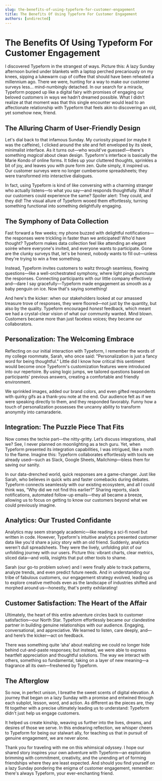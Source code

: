 ```yaml
---
slug: the-benefits-of-using-typeform-for-customer-engagement
title: The Benefits Of Using Typeform For Customer Engagement
authors: [undirected]
---
```



# The Benefits Of Using Typeform For Customer Engagement

I discovered Typeform in the strangest of ways. Picture this: A lazy Sunday afternoon buried under blankets with a laptop perched precariously on my knees, sipping a lukewarm cup of coffee that should have been reheated a millennium ago. There we were, hunting for a way to make our customer surveys less... mind-numbingly detached. In our search for a miracle, Typeform popped up like a digital fairy with promises of engaging our beloved customers in ways we hadn’t dreamed possible. What I didn’t realize at that moment was that this single encounter would lead to an affectionate relationship with Typeform that feels akin to discovering an old, yet somehow new, friend.

## The Alluring Charm of User-Friendly Design

Let's dial back to that infamous Sunday. My curiosity piqued (or maybe it was the caffeine), I clicked around the site and felt enveloped by its sleek, minimalist interface. As it turns out—who would've guessed!—there's something *magical* about clean design. Typeform's interface is basically the Marie Kondo of online forms. It tidies up your cluttered thoughts, sprinkles a bit of joy, and leaves you with pure form zen. Quite simply, it inspired us. Our customer surveys were no longer cumbersome spreadsheets; they were transformed into interactive dialogues.

In fact, using Typeform is kind of like conversing with a charming stranger who actually listens—to what you say—and responds thoughtfully. What if our customers could experience the same? Spoiler alert: They could, and they did! The visual allure of Typeform wooed them effortlessly, turning something functional into something delightfully engaging.

## The Symphony of Data Collection

Fast forward a few weeks; my phone buzzed with delightful notifications—the responses were trickling in faster than we anticipated! Who'd have thought? Typeform makes data collection feel like attending an elegant soirée where everyone's invited, and everyone wants to participate. Gone are the clunky surveys that, let's be honest, nobody wants to fill out—unless they're trying to win a free something.

Instead, Typeform invites customers to waltz through seamless, flowing questions—like a well-orchestrated symphony, where light pings punctuate the responses. Connecting participants with our little company effectively and—dare I say gracefully—Typeform made engagement as smooth as a baby penguin on ice. Now that's saying something!

And here's the kicker: when our stakeholders looked at our amassed treasure trove of responses, they were floored—not just by the quantity, but also by the quality. Typeform encouraged *honest* feedback, which meant we had a crystal-clear vision of what our community wanted. Mind blown. Customers became more than just faceless voices; they became our collaborators.

## Personalization: The Welcoming Embrace

Reflecting on our initial interaction with Typeform, I remember the words of my college roommate, Sarah, who once said: "Personalization is just a fancy word for being thoughtful." Little did I know how critical this sentiment would become once Typeform's customization features were introduced into our repertoire. By using logic jumps, we tailored questions based on participants' previous answers, creating a comfortable and friendly environment.

We sprinkled images, added our brand colors, and even gifted respondents with quirky gifs as a thank-you note at the end. Our audience felt as if we were speaking directly to them, and they responded favorably. Funny how a touch of personalization possesses the uncanny ability to transform anonymity into camaraderie.

## Integration: The Puzzle Piece That Fits

Now comes the techie part—the nitty-gritty. Let’s discuss integrations, shall we? See, I never planned on moonlighting as a tech guru. Yet, when Typeform presented its integration capabilities, I was intrigued, like a moth to the flame. Imagine this: Typeform collaborates effortlessly with tools we already used—such as Slack, Google Sheets, Mailchimp—bless them for saving our sanity.

In our data-drenched world, quick responses are a game-changer. Just like Sarah, who believes in quick wits and faster comebacks during debates. Typeform connects seamlessly with our existing ecosystem, and all I could think was, “Why did we not find this earlier?” Sharing reports, slack notifications, automated follow-up emails—they all became a breeze, allowing us to focus on getting to know our customers beyond what we could previously imagine.

## Analytics: Our Trusted Confidante

Analytics may seem strangely academic—like reading a sci-fi novel but written in code. However, Typeform's intuitive analytics presented customer data like you'd share a juicy story with an old friend. Suddenly, analytics weren't dull spreadsheets. They were the lively, unfolding plot of our unfolding journey with our users. Picture this: vibrant charts, clear metrics, sliced data—and voilà, insights that put other tools to shame.

Sarah (our go-to problem solver) and I were finally able to track patterns, analyze trends, and even predict future needs. And in understanding our tribe of fabulous customers, our engagement strategy evolved, leading us to explore creative methods even as the landscape of industries shifted and morphed around us—honestly, that's pretty exhilarating!

## Customer Satisfaction: The Heart of the Affair

Ultimately, the heart of this entire adventure circles back to customer satisfaction—our North Star. Typeform effortlessly became our clandestine partner in building genuine relationships with our audience. Engaging, conversational, and appreciative. We learned to listen, care deeply, and—and here’s the kicker—act on feedback. 

There was something quite ‘aha’ about realizing we could no longer hide behind cut-and-paste responses; but instead, we were able to express heartfelt appreciation and thoughtful solutions. The way we interact with others, something so fundamental, taking on a layer of new meaning—a fragrance all its own—freshened by Typeform.

## The Afterglow

So now, in perfect unison, I breathe the sweet scents of digital elevation. A journey that began on a lazy Sunday with a promise and entwined through each subplot, lesson, word, and action. As different as the pieces are, they fit together with a precise ultimately leading us to understand: Typeform didn't just help us engage customers.

It helped us create kinship, weaving us further into the lives, dreams, and desires of those we serve. In this endearing reflection, we whisper cheers to Typeform for being our stalwart ally, for teaching us that in pursuit of genuine engagement, we are never alone.

Thank you for traveling with me on this whimsical odyssey. I hope our shared story inspires your own adventure with Typeform—an exploration brimming with commitment, creativity, and the unending art of forming friendships where they are least expected. And should you find yourself on a lazy Sunday pondering the enigma of customer engagement, remember: there's always Typeform, your ever-enchanting friend.